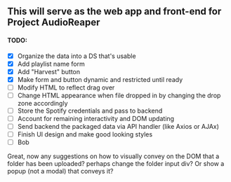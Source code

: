 This will serve as the web app and front-end for Project AudioReaper
---

#### TODO: 

- [X] Organize the data into a DS that's usable
- [X] Add playlist name form
- [X] Add "Harvest" button
- [X] Make form and button dynamic and restricted until ready
- [ ] Modify HTML to reflect drag over
- [ ] Change HTML appearance when file dropped in by changing the drop zone accordingly
- [ ] Store the Spotify credentials and pass to backend
- [ ] Account for remaining interactivity and DOM updating
- [ ] Send backend the packaged data via API handler (like Axios or AJAx)
- [ ] Finish UI design and make good looking styles
- [ ] Bob

Great, now any suggestions on how to visually convey on the DOM that a folder has been uploaded? perhaps change the folder input div? Or show a popup (not a modal) that conveys it?